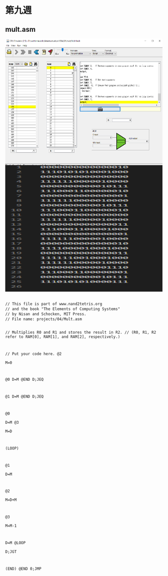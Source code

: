 # 第九週

## mult.asm
<img src="https://github.com/owen4096/co109a/blob/master/04/mult/mult.png" width="500" height="400"  align=center /> 
<img src="https://github.com/owen4096/co109a/blob/master/04/mult/mult_hack.png" width="500" height="400"  align=center /> 
<pre><code>
// This file is part of www.nand2tetris.org
// and the book "The Elements of Computing Systems"
// by Nisan and Schocken, MIT Press.
// File name: projects/04/Mult.asm

// Multiplies R0 and R1 and stores the result in R2.
// (R0, R1, R2 refer to RAM[0], RAM[1], and RAM[2], respectively.)

// Put your code here.
@2	
M=0	

@0
D=M
@END
D;JEQ	

@1
D=M
@END
D;JEQ	

@0	
D=M	
@3	
M=D	


(LOOP)

@1	
D=M	

@2	
M=D+M	

@3	
M=M-1	

D=M	
@LOOP	
D;JGT		


(END)
@END
0;JMP	

</code></pre>
